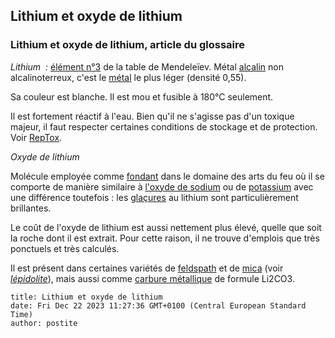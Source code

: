 ## Lithium et oxyde de lithium
### Lithium et oxyde de lithium, article du glossaire
 _Lithium  :_ [élément n°3](annexe1.html#li) de la table de Mendeleïev. Métal [alcalin](alcali.html) non alcalinoterreux, c'est le [métal](metal.html) le plus léger (densité 0,55).

Sa couleur est blanche. Il est mou et fusible à 180°C seulement.

Il est fortement réactif à l'eau. Bien qu'il ne s'agisse pas d'un toxique majeur, il faut respecter certaines conditions de stockage et de protection. Voir [RepTox](liensutiles.html#csst).

_Oxyde de lithium_

Molécule employée comme [fondant](fondant.html) dans le domaine des arts du feu où il se comporte de manière similaire à [l'oxyde de sodium](sodium.html) ou de [potassium](potassium.html) avec une différence toutefois : les [glaçures](glacure.html) au lithium sont particulièrement brillantes.

Le coût de l'oxyde de lithium est aussi nettement plus élevé, quelle que soit la roche dont il est extrait. Pour cette raison, il ne trouve d'emplois que très ponctuels et très calculés.

Il est présent dans certaines variétés de [feldspath](feldspath.html) et de [mica](mica.html) (voir _[lépidolite](lithium.html#lepidolite)_), mais aussi comme [carbure métallique](carbure.html#carburesmetalliques) de formule Li2CO3.


```
title: Lithium et oxyde de lithium
date: Fri Dec 22 2023 11:27:36 GMT+0100 (Central European Standard Time)
author: postite
```
